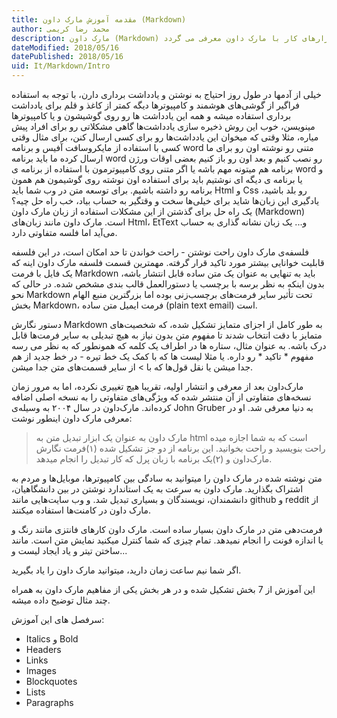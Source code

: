 ```yaml
---
title: مقدمه آموزش مارک داون (Markdown)  
author: محمد رضا کریمی  
description: مارک داون (Markdown) چیست، چطور کار می کند، شاید این سوال برای شما هم پیش آمده باشد. در این مطلب آموزش کامل در مورد مارک داون و ویژگی آن داده می شود و روش ها و ابزارهای کار با مارک داون معرفی می گردد.
dateModified: 2018/05/16  
datePublished: 2018/05/16  
uid: It/Markdown/Intro  
---
```


خیلی از آدمها در طول روز احتیاج به نوشتن و یادداشت برداری دارن، با توجه به استفاده فراگیر از گوشی‌های هوشمند و کامپیوتر‌ها دیگه کمتر از کاغذ و قلم برای یادداشت برداری استفاده میشه و همه این یادداشت ها رو روی گوشیشون و یا کامپیوترها مینویسن، خوب این روش ذخیره سازی یادداشت‌ها گاهی مشکلاتی رو برای افراد پیش میاره، مثلا وقتی که میخوان این یادداشت‌ها رو برای کسی ارسال کنن، برای مثال وقتی کسی با استفاده از مایکروسافت آفیس و برنامه word متنی رو نوشته اون رو برای ما ارسال کرده ما باید برنامه word رو نصب کنیم و بعد اون رو باز کنیم بعضی اوقات ورژن برنامه هم میتونه مهم باشه
یا اگر متنی روی کامپیوترمون با استفاده از برنامه ی word و یا برنامه ی دیگه ای نوشتیم باید برای استفاده اون نوشته روی گوشیمون هم همون برنامه رو داشته باشیم.
برای توسعه متن در وب شما باید Html و Css رو بلد باشید، یادگیری این زبان‌ها شاید برای خیلی‌ها سخت و وقتگیر به حساب بیاد، خب راه حل چیه؟
یک راه حل برای گذشتن از این مشکلات استفاده از زبان مارک داون (Markdown) است. مارک داون مانند زبان‌های Html، EtText و... یک زبان نشانه گذاری به حساب می‌آید اما فلسه متفاوتی دارد.

فلسفه‌ی مارک داون راحت نوشتن - راحت خواندن تا حد امکان است، در این فلسفه قابلیت خوانایی بیشتر مورد تاکید قرار گرفته. مهمترین قسمت فلسفه مارک داون اینه که یک فایل با فرمت Markdown باید به تنهایی به عنوان یک متن ساده قابل انتشار باشه، بدون اینکه به نظر برسه با برچسب یا دستورالعمل قالب بندی مشخص شده. در حالی که نحو Markdown تحت تأثیر سایر فرمت‌های برچسب‌زنی بوده اما بزرگترین منبع الهام بخش Markdown، فرمت ایمیل متن ساده (plain text email) است.

دستور نگارش Markdown به طور کامل از اجزای متمایز تشکیل شده، که شخصیت‌های متمایز با دقت انتخاب شدند تا مفهوم متن بدون نیاز به هیچ تبدیلی به سایر فرمت‌ها قابل درک باشه. به عنوان مثال، ستاره ها در اطراف یک کلمه که همونطور که به نظر می رسه مفهوم * تاکید * رو داره. یا مثلا لیست ها که با کمک یک خط تیره - در خط جدید از هم جدا میشن یا نقل قول‌ها که با > از سایر قسمت‌های متن جدا میشن.

مارک‌داون بعد از معرفی و انتشار اولیه، تقریبا هیچ تغییری نکرده، اما به مرور زمان نسخه‌های متفاوتی از آن منتشر شده که ویژگی‌های متفاوتی را به نسخه اصلی اضافه کرده‌اند. مارک‌داون در سال ۲۰۰۴ به وسیله‌ی John Gruber به دنیا معرفی شد. او در معرفی مارک داون اینطور نوشت:

> مارک داون به عنوان یک ابزار تبدیل متن به html است که به شما اجازه میده راحت بنویسید و راحت بخوانید. این برنامه از دو جز تشکیل شده (۱)فرمت نگارش مارک‌داون و (۲)یک برنامه با زبان پرل که کار تبدیل را انجام میدهد.

متن نوشته شده در مارک داون را میتوانید به سادگی بین کامپیوتر‌ها، موبایل‌ها و مردم به اشتراک بگذارید. مارک داون به سرعت به یک استاندارد نوشتن در بین دانشگاهیان، دانشمندان، نویسندگان و بسیاری تبدیل شد. و وب سایت‌هایی مانند github و reddit از مارک داون در کامنت‌ها استفاده میکنند.

فرمت‌دهی متن در مارک داون بسیار ساده است. مارک داون کار‌های فانتزی مانند رنگ و یا اندازه فونت را انجام نمیدهد. تمام چیزی که شما کنترل میکنید نمایش متن است. مانند ساختن تیتر و یاد ایجاد لیست و...

اگر شما نیم ساعت زمان دارید، میتوانید مارک داون را یاد بگیرید.

این آموزش از 7 بخش تشکیل شده و در هر بخش یکی از مفاهیم مارک داون  به همراه چند مثال توضیح داده میشه.

سرفصل های این آموزش:
* Italics و Bold
* Headers
* Links
* Images
* Blockquotes
* Lists
* Paragraphs

